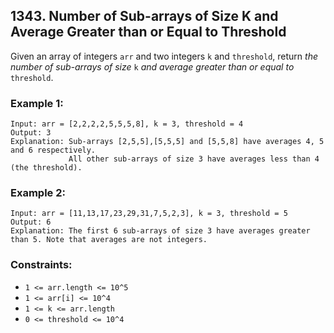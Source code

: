 ## 1343. Number of Sub-arrays of Size K and Average Greater than or Equal to Threshold

Given an array of integers ```arr``` and two integers ```k``` and ```threshold```, return *the number of sub-arrays of size* ```k``` *and average greater than or equal to* ```threshold```.

### Example 1:
```
Input: arr = [2,2,2,2,5,5,5,8], k = 3, threshold = 4
Output: 3
Explanation: Sub-arrays [2,5,5],[5,5,5] and [5,5,8] have averages 4, 5 and 6 respectively.
             All other sub-arrays of size 3 have averages less than 4 (the threshold).
```
### Example 2:
```
Input: arr = [11,13,17,23,29,31,7,5,2,3], k = 3, threshold = 5
Output: 6
Explanation: The first 6 sub-arrays of size 3 have averages greater than 5. Note that averages are not integers.
```

### Constraints:

* ```1 <= arr.length <= 10^5```
* ```1 <= arr[i] <= 10^4```
* ```1 <= k <= arr.length```
* ```0 <= threshold <= 10^4```
